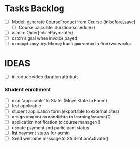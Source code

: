 # Tasks Backlog
- [ ] Model: generate CourseProduct from Course (in before_save)
    - [ ] Course.calculate_duration(schedule=)
- [ ] admin: Order[InlinePaymentIn}
- [ ] catch signal when invoice payed
- [ ] concept easy-try. Money back guarantee in first two weeks
# IDEAS
- [ ] introduce video duration attribute
### Student enrollment
- [ ] map 'applicable' to State. (Move State to Enum)
- [ ] test applicable
- [ ] student application form (exportable to external sites)
- [ ] assign student as candidate to learning/course(?)
- [ ] application notification to course manager(!)
- [ ] update payment and participant status  
- [ ] list payment status for admin
- [ ] Send welcome message to Student onActivate() 
